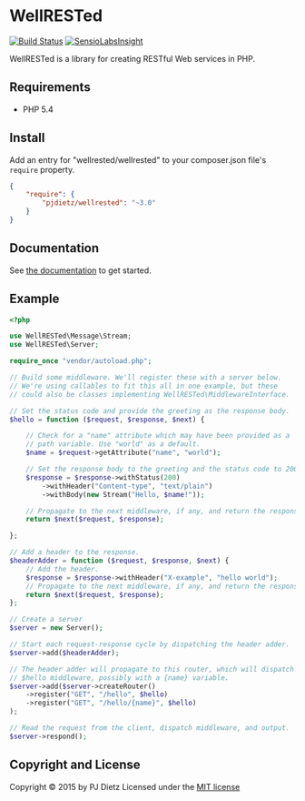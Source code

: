 WellRESTed
==========

[![Build Status](https://travis-ci.org/wellrestedphp/wellrested.svg?branch=psr7)](https://travis-ci.org/wellrestedphp/wellrested)
[![SensioLabsInsight](https://insight.sensiolabs.com/projects/b0a2efcb-49f8-4a90-a5bd-0c14e409f59e/mini.png)](https://insight.sensiolabs.com/projects/b0a2efcb-49f8-4a90-a5bd-0c14e409f59e)

WellRESTed is a library for creating RESTful Web services in PHP.

Requirements
------------

- PHP 5.4

Install
-------

Add an entry for "wellrested/wellrested" to your composer.json file's `require` property.

```json
{
    "require": {
        "pjdietz/wellrested": "~3.0"
    }
}
```

Documentation
-------------

See [the documentation](http://wellrested.readthedocs.org/en/stable/) to get started.

Example
-------

```php
<?php

use WellRESTed\Message\Stream;
use WellRESTed\Server;

require_once "vendor/autoload.php";

// Build some middleware. We'll register these with a server below.
// We're using callables to fit this all in one example, but these
// could also be classes implementing WellRESTed\MiddlewareInterface.

// Set the status code and provide the greeting as the response body.
$hello = function ($request, $response, $next) {

    // Check for a "name" attribute which may have been provided as a
    // path variable. Use "world" as a default.
    $name = $request->getAttribute("name", "world");

    // Set the response body to the greeting and the status code to 200 OK.
    $response = $response->withStatus(200)
        ->withHeader("Content-type", "text/plain")
        ->withBody(new Stream("Hello, $name!"));

    // Propagate to the next middleware, if any, and return the response.
    return $next($request, $response);

};

// Add a header to the response.
$headerAdder = function ($request, $response, $next) {
    // Add the header.
    $response = $response->withHeader("X-example", "hello world");
    // Propagate to the next middleware, if any, and return the response.
    return $next($request, $response);
};

// Create a server
$server = new Server();

// Start each request-response cycle by dispatching the header adder.
$server->add($headerAdder);

// The header adder will propagate to this router, which will dispatch the
// $hello middleware, possibly with a {name} variable.
$server->add($server->createRouter()
    ->register("GET", "/hello", $hello)
    ->register("GET", "/hello/{name}", $hello)
);

// Read the request from the client, dispatch middleware, and output.
$server->respond();

```


Copyright and License
---------------------
Copyright © 2015 by PJ Dietz
Licensed under the [MIT license](http://opensource.org/licenses/MIT)
